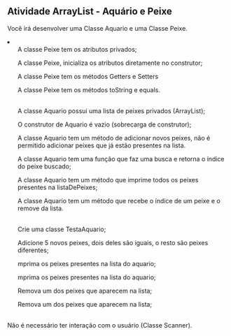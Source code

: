 ## Atividade ArrayList - Aquário e Peixe
Você irá desenvolver uma Classe Aquario e uma Classe Peixe.
<li>
    <ul>A classe Peixe tem os atributos privados;</ul>
    <ul>A classe Peixe, inicializa os atributos diretamente no construtor;</ul>
    <ul>A classe Peixe tem os métodos Getters e Setters</ul>
    <ul>A classe Peixe tem os métodos toString e equals.</ul><br>
    <ul>A classe Aquario possui uma lista de peixes privados (ArrayList);</ul>
    <ul>O construtor de Aquario é vazio (sobrecarga de construtor);</ul>
    <ul>A classe Aquario tem um método de adicionar novos peixes, não é permitido adicionar peixes que já estão presentes na lista.</ul>
    <ul>A classe Aquario tem uma função que faz uma busca e retorna o índice do peixe buscado;</ul>
    <ul>A classe Aquario tem um método que imprime todos os peixes presentes na listaDePeixes;</ul>
    <ul>A classe Aquario tem um método que recebe o índice de um peixe e o remove da lista.</ul><br>
    <ul>Crie uma classe TestaAquario;</ul>
    <ul>Adicione 5 novos peixes, dois deles são iguais, o resto são peixes diferentes;</ul>
    <ul>mprima os peixes presentes na lista do aquario;</ul>
    <ul>mprima os peixes presentes na lista do aquario;</ul>
    <ul>Remova um dos peixes que aparecem na lista;</ul>
    <ul>Remova um dos peixes que aparecem na lista;</ul><br>
</li>
Não é necessário ter interação com o usuário (Classe Scanner).